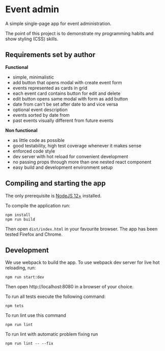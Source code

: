 # Event admin

A simple single-page app for event administration.

The point of this project is to demonstrate my programming habits and show styling (CSS) skills.

## Requirements set by author

**Functional**
 - simple, minimalistic
 - add button that opens modal with create event form
 - events represented as cards in grid
 - each event card contains button for edit and delete
 - edit button opens same modal with form as add button
 - date from can't be set after date to and vice versa
 - optional event description
 - events sorted by date from
 - past events visually different from future events

**Non functional**
 - as little code as possible
 - good testability, high test coverage whenever it makes sense
 - enforced code style
 - dev server with hot reload for convenient development
 - no passing props through more than one nested react component
 - easy build and development environment setup

## Compiling and starting the app

The only prerequisite is [NodeJS 12+](https://nodejs.org/) installed.

To compile the application run:

    npm install
    npm run build
    
Then open `dist/index.html` in your favourite browser. The app has been tested Firefox and Chrome.

## Development

We use webpack to build the app. To use webpack dev server for live hot reloading, run:

    npm run start:dev 

Then open http://localhost:8080 in a browser of your choice.

To run all tests execute the following command:

    npm tets

To run lint use this command

    npm run lint

To run lint with automatic problem fixing run

    npm run lint -- --fix
